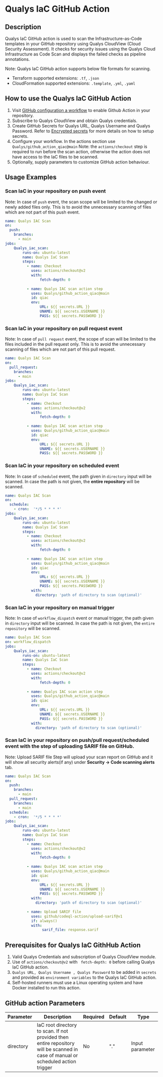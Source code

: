 # Qualys IaC GitHub Action


## Description
Qualys IaC GitHub action is used to scan the Infrastructure-as-Code templates in your GitHub repository using Qualys CloudView (Cloud Security Assessment). It checks for security issues using the Qualys Cloud Infrastructure as Code Scan and displays the failed checks as pipeline annotations.

Note: Qualys IaC GitHub action supports below file formats for scanning.
* Terraform supported extensions: `.tf`, `.json`
* CloudFormation supported extensions: `.template`, `.yml`, `.yaml`


## How to use the Qualys IaC GitHub Action

1. Visit [GitHub configuration a workflow](https://help.github.com/en/actions/configuring-and-managing-workflows/configuring-a-workflow) to enable Github Action in your repository.
2. Subscribe to Qualys CloudView and obtain Qualys credentials.
3. Create GitHub Secrets for Qualys URL, Qualys Username and Qualys Password.
Refer to [Encrypted secrets](https://docs.github.com/en/actions/reference/encrypted-secrets) for more details on how to setup secrets.
4. Configure your workflow. In the actions section use `Qualys/github_action_qiac@main`
Note: the `actions/checkout` step is required to run before the scan action, otherwise the action does not have access to the IaC files to be scanned.
5. Optionally, supply parameters to customize GitHub action behaviour.

## Usage Examples

### Scan IaC in your repository on push event
Note: In case of `push` event, the scan scope will be limited to the changed or newly added files only. This is to avoid the unnecessary scanning of files which are not part of this push event.
```yaml
name: Qualys IAC Scan 
on:
  push:
    branches:
      - main
jobs:
    Qualys_iac_scan:
        runs-on: ubuntu-latest
        name: Qualys IaC Scan
        steps:
          - name: Checkout
            uses: actions/checkout@v2 
            with:
                fetch-depth: 0
    
          - name: Qualys IAC scan action step
            uses: Qualys/github_action_qiac@main
            id: qiac
            env:
                URL: ${{ secrets.URL }}
                UNAME: ${{ secrets.USERNAME }}
                PASS: ${{ secrets.PASSWORD }}
```

### Scan IaC in your repository on pull request event
Note: In case of `pull request` event, the scope of scan will be limited to the files included in the pull request only. This is to avoid the unnecessary scanning of files which are not part of this pull request.
```yaml
name: Qualys IAC Scan 
on:
  pull_request:
    branches:
      - main 
jobs:
    Qualys_iac_scan:
        runs-on: ubuntu-latest
        name: Qualys IaC Scan
        steps:
          - name: Checkout
            uses: actions/checkout@v2 
            with:
                fetch-depth: 0
    
          - name: Qualys IAC scan action step
            uses: Qualys/github_action_qiac@main
            id: qiac
            env:
                URL: ${{ secrets.URL }}
                UNAME: ${{ secrets.USERNAME }}
                PASS: ${{ secrets.PASSWORD }}
```

### Scan IaC in your repository on scheduled event
Note: In case of `scheduled` event, the path given in `directory` input will be scanned. In case the path is not given, the **entire repository** will be scanned.
```yaml
name: Qualys IAC Scan 
on:
  schedule:
    - cron:  '*/5 * * * *'
jobs:
    Qualys_iac_scan:
        runs-on: ubuntu-latest
        name: Qualys IaC Scan
        steps:
          - name: Checkout
            uses: actions/checkout@v2 
            with:
                fetch-depth: 0
    
          - name: Qualys IAC scan action step
            uses: Qualys/github_action_qiac@main
            id: qiac
            env:
                URL: ${{ secrets.URL }}
                UNAME: ${{ secrets.USERNAME }}
                PASS: ${{ secrets.PASSWORD }}
            with:
              directory: 'path of directory to scan (optional)'
```

### Scan IaC in your repository on manual trigger
Note: In case of `workflow_dispatch` event or manual trigger, the path given in `directory` input will be scanned. In case the path is not given, the `entire repository` will be scanned.
```yaml
name: Qualys IAC Scan 
on: workflow_dispatch
jobs:
    Qualys_iac_scan:
        runs-on: ubuntu-latest
        name: Qualys IaC Scan
        steps:
          - name: Checkout
            uses: actions/checkout@v2 
            with:
                fetch-depth: 0
    
          - name: Qualys IAC scan action step
            uses: Qualys/github_action_qiac@main
            id: qiac
            env:
                URL: ${{ secrets.URL }}
                UNAME: ${{ secrets.USERNAME }}
                PASS: ${{ secrets.PASSWORD }}
            with:
              directory: 'path of directory to scan (optional)'
```

### Scan IaC in your repository on push/pull request/scheduled event with the step of uploading SARIF file on GitHub.
Note: Upload SARIF file Step will upload your scan report on GitHub and it will show all security alerts(if any) under **Security -> Code scanning alerts** tab.
```yaml
name: Qualys IAC Scan 
on:
  push:
    branches:
      - main
  pull_request:
    branches:
      - main 
  schedule:
    - cron:  '*/5 * * * *'
jobs:
    Qualys_iac_scan:
        runs-on: ubuntu-latest
        name: Qualys IaC Scan
        steps:
          - name: Checkout
            uses: actions/checkout@v2 
            with:
                fetch-depth: 0
    
          - name: Qualys IAC scan action step
            uses: Qualys/github_action_qiac@main
            id: qiac
            env:
                URL: ${{ secrets.URL }}
                UNAME: ${{ secrets.USERNAME }}
                PASS: ${{ secrets.PASSWORD }}
            with:
              directory: 'path of directory to scan (optional)'
          
          - name: Upload SARIF file
            uses: github/codeql-action/upload-sarif@v1
            if: always() 
            with:
                 sarif_file: response.sarif

```

## Prerequisites for Qualys IaC GithHub Action
1. Valid Qualys Credentials and subscription of Qualys CloudView module.
2. Use of `actions/checkout@v2` with ` fetch-depth: 0` before calling Qualys IaC GitHub action.
3. `Qualys URL, Qualys Username , Qualys Password` to be added in `secrets` and provided as `environment variables` to the Qualys IaC GitHub action.
4. Self-hosted runners must use a Linux operating system and have Docker installed to run this action.

## GitHub action Parameters

| Parameter  | Description | Required | Default | Type |
| -----------| -------------------------------------------------------------------------------------------------------- | ------------- | ------------- | ------------- |
| directory | IaC root directory to scan.  If not provided then entire repository will be scanned in case of manual or scheduled action trigger  | No | "." | Input parameter |
